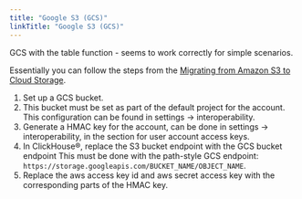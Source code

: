 ```yaml
---
title: "Google S3 (GCS)"
linkTitle: "Google S3 (GCS)"
---
```


GCS with the table function - seems to work correctly for simple scenarios.

Essentially you can follow the steps from the [Migrating from Amazon S3 to Cloud Storage](https://cloud.google.com/storage/docs/aws-simple-migration).

1. Set up a GCS bucket.
2. This bucket must be set as part of the default project for the account. This configuration can be found in settings -> interoperability.
3. Generate a HMAC key for the account, can be done in settings -> interoperability, in the section for user account access keys.
4. In ClickHouse®, replace the S3 bucket endpoint with the GCS bucket endpoint This must be done with the path-style GCS endpoint: `https://storage.googleapis.com/BUCKET_NAME/OBJECT_NAME`.
5. Replace the aws access key id and aws secret access key with the corresponding parts of the HMAC key.
